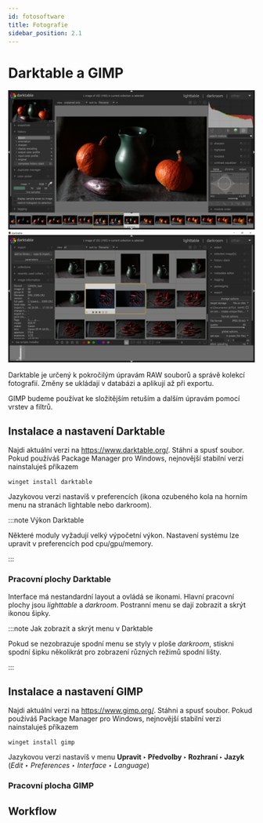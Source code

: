 ```yaml
---
id: fotosoftware
title: Fotografie
sidebar_position: 2.1
---
```


# Darktable a GIMP
![image](./images/darktable-screen.png)
![image](./images/darktable-lightable.png)

Darktable je určený k pokročilým úpravám RAW souborů a správě kolekcí fotografií. Změny se ukládají v databázi a aplikují až při exportu.

GIMP budeme používat ke složitějším retuším a dalším úpravám pomocí vrstev a filtrů.

## Instalace a nastavení Darktable
Najdi aktuální verzi na https://www.darktable.org/. Stáhni a spusť soubor.  Pokud používáš Package Manager pro Windows, nejnovější stabilní verzi nainstaluješ příkazem

```
winget install darktable
```
Jazykovou verzi nastavíš v preferencích (ikona ozubeného kola na horním menu na stranách lightable nebo darkroom).

:::note Výkon Darktable

Některé moduly vyžadují velký výpočetní výkon. Nastavení systému lze upravit v preferencích pod cpu/gpu/memory.

:::

### Pracovní plochy Darktable
Interface má nestandardní layout a ovládá se ikonami. Hlavní pracovní plochy jsou *lighttable* a *darkroom*. Postranní menu se dají zobrazit a skrýt ikonou šipky.

:::note Jak zobrazit a skrýt menu v Darktable

Pokud se nezobrazuje spodní menu se styly v ploše *darkroom*, stiskni spodní šipku několikrát pro zobrazení různých režimů spodní lišty.

:::

## Instalace a nastavení GIMP
Najdi aktuální verzi na https://www.gimp.org/. Stáhni a spusť soubor.  Pokud používáš Package Manager pro Windows, nejnovější stabilní verzi nainstaluješ příkazem

```
winget install gimp
```
Jazykovou verzi nastavíš v menu **Upravit ‣ Předvolby ‣ Rozhraní ‣ Jazyk** (*Edit ‣ Preferences ‣ Interface ‣ Language*)
### Pracovní plocha GIMP

## Workflow
